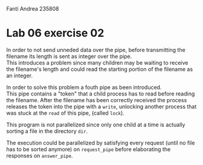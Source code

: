 <!--
vim: tabstop=4 shiftwidth=4
-->
Fanti Andrea 235808

# Lab 06 exercise 02
In order to not send unneded data over the pipe, before transmitting
the filename its length is sent as integer over the pipe.  
This introduces a problem since many children may be waiting to receive
the filename's length and could read the starting portion of the filename
as an integer.

In order to solve this problem a fouth pipe as been introduced.  
This pipe contains a "token" that a child process has to read before reading
the filename. After the filename has been correctly received the process
releases the token into the pipe with a `write`, unlocking another
process that was stuck at the `read` of this pipe, (called `lock`).

This program is not parallelized since only one child at a time is actually
sorting a file in the directory `dir`.

The execution could be parallelized by satisfying every request (until no file
has to be sorted anymore) on `request_pipe` before elaborating the responses
on `answer_pipe`.
